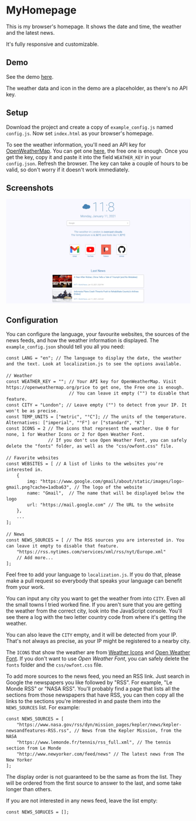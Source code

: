 # MyHomepage

This is my browser's homepage. It shows the date and time, the weather and the latest news.

It's fully responsive and customizable.


## Demo

See the demo [here](https://solanspuig.github.io/MyHomepage/).

The weather data and icon in the demo are a placeholder, as there's no API key.


## Setup

Download the project and create a copy of `example_config.js` named `config.js`. Now
set `index.html` as your browser's homepage. 

To see the weather information, you'll need an API key for [OpenWeatherMap](https://openweathermap.org/).
You can get one [here](https://openweathermap.org/price), the free one is enough. Once you get the key, 
copy it and paste it into the field `WEATHER_KEY` in your `config.json`. Refresh the browser. The key can take
a couple of hours to be valid, so don't worry if it doesn't work immediately.


## Screenshots

![The text in English and the weather icon from Open Weather Font](screenshots/en.png)


## Configuration

You can configure the language, your favourite websites, the sources of the news feeds, and how the weather information is displayed.
The `example_config.json` should tell you all you need:

```
const LANG = "en"; // The language to display the date, the weather and the text. Look at localization.js to see the options available.

// Weather
const WEATHER_KEY = ""; // Your API key for OpenWeatherMap. Visit https://openweathermap.org/price to get one, the Free one is enough.
                        // You can leave it empty ("") to disable that feature.
const CITY = "London"; // Leave empty ("") to detect from your IP. It won't be as precise.
const TEMP_UNITS = ["metric", "°C"]; // The units of the temperature. Alternatives: ["imperial", "°F"] or ["standard", "K"]
const ICONS = 2 // The icons that represent the weather. Use 0 for none, 1 for Weather Icons or 2 for Open Weather Font.
                // If you don't use Open Weather Font, you can safely delete the "fonts" folder, as well as the "css/owfont.css" file.

// Favorite websites 
const WEBSITES = [ // A list of links to the websites you're interested in.
    {
        img: "https://www.google.com/gmail/about/static/images/logo-gmail.png?cache=1adba63", // The logo of the website
        name: "Gmail",  // The name that will be displayed below the logo
        url: "https://mail.google.com" // The URL to the website
    },
    ...
];

// News
const NEWS_SOURCES = [ // The RSS sources you are interested in. You can leave it empty to disable that feature.
    "https://rss.nytimes.com/services/xml/rss/nyt/Europe.xml"
    // Add more...
];

```

Feel free to add your language to `localization.js`. If you do that, please make a pull request so everybody that speaks your language 
can benefit from your work.

You can input any city you want to get the weather from into `CITY`. Even all the small towns I tried worked fine. If you aren't sure 
that you are getting the weather from the correct city, look into the JavaScript console. You'll see there a log with the two letter country
code from where it's getting the weather.

You can also leave the `CITY` empty, and it will be detected from your IP. That's not always as precise, as your IP might be registered to 
a nearby city.

The `ICONS` that show the weather are from [Weather Icons](https://erikflowers.github.io/weather-icons/) and [Open Weather Font](https://websygen.github.io/owfont/).
If you don't want to use *Open Weather Font*, you can safely delete the `fonts` folder and the `css/owfont.css` file.

To add more sources to the news feed, you need an RSS link. Just search in Google the newspapers you like followed by "RSS". For example, "Le Monde RSS" or "NASA RSS".
You'll probably find a page that lists all the sections from those newspapers that have RSS, you can then copy all the links to the sections you're interested in and
paste them into the `NEWS_SOURCES` list. For example:

```
const NEWS_SOURCES = [
    "https://www.nasa.gov/rss/dyn/mission_pages/kepler/news/kepler-newsandfeatures-RSS.rss", // News from the Kepler Mission, from the NASA
    "https://www.lemonde.fr/tennis/rss_full.xml", // The tennis section from Le Monde
    "http://www.newyorker.com/feed/news" // The latest news from The New Yorker
];
```

The display order is not guaranteed to be the same as from the list. They will be ordered from the first source to answer to the last, and some take longer than others.

If you are not interested in any news feed, leave the list empty:

```
const NEWS_SORUCES = [];
```